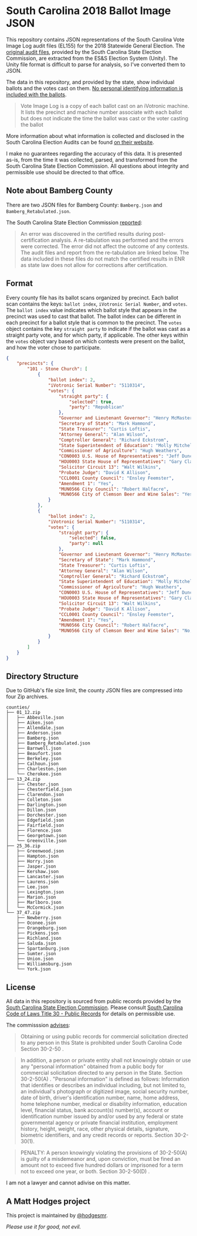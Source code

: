 # South Carolina 2018 Ballot Image JSON

This repository contains JSON representations of the South Carolina Vote Image Log audit files (EL155) for the 2018 Statewide General Election. The [original audit files](https://web.archive.org/web/20190330063225/https://www.scvotes.org/data/Audit2018General.html), provided by the South Carolina State Election Commission, are extracted from the ES&S Election System (Unity). The Unity file format is difficult to parse for analysis, so I've converted them to JSON.

The data in this repository, and provided by the state, show individual ballots and the votes cast on them. [No personal identifying information is included with the ballots](https://web.archive.org/web/20190330063157/https://www.scvotes.org/data/AuditDesc.html).

>Vote Image Log is a copy of each ballot cast on an iVotronic machine. It lists the precinct and machine number associate with each ballot but does not indicate the time the ballot was cast or the voter casting the ballot

More information about what information is collected and disclosed in the South Carolina Election Audits can be found [on their website](https://web.archive.org/web/20190330061926/https://www.scvotes.org/election-audits-south-carolina/).

I make no guarantees regarding the accuracy of this data. It is presented as-is, from the time it was collected, parsed, and transformed from the South Carolina State Election Commission. All questions about integrity and permissible use should be directed to that office.

## Note about Bamberg County

There are two JSON files for Bamberg County: `Bamberg.json` and `Bamberg_Retabulated.json`.

The South Carolina State Election Commission [reported](https://www.scvotes.org/data/Audit2018General.html):

>An error was discovered in the certified results during post-certification analysis. A re-tabulation was performed and the errors were corrected. The error did not affect the outcome of any contests. The audit files and report from the re-tabulation are linked below. The data included in these files do not match the certified results in ENR as state law does not allow for corrections after certification.

## Format

Every county file has its ballot scans organized by precinct. Each ballot scan contains the keys: `ballot index`, `iVotronic Serial Number`, and `votes`. The `ballot index` value indicates which ballot style that appears in the precinct was used to cast that ballot. The ballot index can be different in each precinct for a ballot style that is common to the precinct. The `votes` object contains the key `straight party` to indicate if the ballot was cast as a straight party vote, and for which party, if applicable. The other keys within the `votes` object vary based on which contests were present on the ballot, and how the voter chose to participate.

```json
{
    "precincts": {
        "101 - Stone Church": [
            {
                "ballot index": 2,
                "iVotronic Serial Number": "5110314",
                "votes": {
                    "straight party": {
                        "selected": true,
                        "party": "Republican"
                    },
                    "Governor and Lieutenant Governor": "Henry McMaster",
                    "Secretary of State": "Mark Hammond",
                    "State Treasurer": "Curtis Loftis",
                    "Attorney General": "Alan Wilson",
                    "Comptroller General": "Richard Eckstrom",
                    "State Superintendent of Education": "Molly Mitchell Spearman",
                    "Commissioner of Agriculture": "Hugh Weathers",
                    "CON0003 U.S. House of Representatives": "Jeff Duncan",
                    "HOU0003 State House of Representatives": "Gary Clary",
                    "Solicitor Circuit 13": "Walt Wilkins",
                    "Probate Judge": "David K Allison",
                    "CCL0001 County Council": "Ensley Feemster",
                    "Amendment 1": "Yes",
                    "MUN0566 City Council": "Robert Halfacre",
                    "MUN0566 City of Clemson Beer and Wine Sales": "Yes, In favor of the question"
                }
            },
            {
                "ballot index": 2,
                "iVotronic Serial Number": "5110314",
                "votes": {
                    "straight party": {
                        "selected": false,
                        "party": null
                    },
                    "Governor and Lieutenant Governor": "Henry McMaster",
                    "Secretary of State": "Mark Hammond",
                    "State Treasurer": "Curtis Loftis",
                    "Attorney General": "Alan Wilson",
                    "Comptroller General": "Richard Eckstrom",
                    "State Superintendent of Education": "Molly Mitchell Spearman",
                    "Commissioner of Agriculture": "Hugh Weathers",
                    "CON0003 U.S. House of Representatives": "Jeff Duncan",
                    "HOU0003 State House of Representatives": "Gary Clary",
                    "Solicitor Circuit 13": "Walt Wilkins",
                    "Probate Judge": "David K Allison",
                    "CCL0001 County Council": "Ensley Feemster",
                    "Amendment 1": "Yes",
                    "MUN0566 City Council": "Robert Halfacre",
                    "MUN0566 City of Clemson Beer and Wine Sales": "No, Opposed to the question"
                }
            }
        ]
    }
}
```

## Directory Structure

Due to GitHub's file size limit, the county JSON files are compressed into four Zip archives.

```
counties/
├── 01_12.zip
│   ├── Abbeville.json
│   ├── Aiken.json
│   ├── Allendale.json
│   ├── Anderson.json
│   ├── Bamberg.json
│   ├── Bamberg_Retabulated.json
│   ├── Barnwell.json
│   ├── Beaufort.json
│   ├── Berkeley.json
│   ├── Calhoun.json
│   ├── Charleston.json
│   └── Cherokee.json
├── 13_24.zip
│   ├── Chester.json
│   ├── Chesterfield.json
│   ├── Clarendon.json
│   ├── Colleton.json
│   ├── Darlington.json
│   ├── Dillon.json
│   ├── Dorchester.json
│   ├── Edgefield.json
│   ├── Fairfield.json
│   ├── Florence.json
│   ├── Georgetown.json
│   └── Greenville.json
├── 25_36.zip
│   ├── Greenwood.json
│   ├── Hampton.json
│   ├── Horry.json
│   ├── Jasper.json
│   ├── Kershaw.json
│   ├── Lancaster.json
│   ├── Laurens.json
│   ├── Lee.json
│   ├── Lexington.json
│   ├── Marion.json
│   ├── Marlboro.json
│   └── McCormick.json
└── 37_47.zip
    ├── Newberry.json
    ├── Oconee.json
    ├── Orangeburg.json
    ├── Pickens.json
    ├── Richland.json
    ├── Saluda.json
    ├── Spartanburg.json
    ├── Sumter.json
    ├── Union.json
    ├── Williamsburg.json
    └── York.json
```

## License

All data in this repository is sourced from public records provided by the [South Carolina State Election Commission](https://www.scvotes.org). Please consult [South Carolina Code of Laws Title 30 - Public Records](https://www.scstatehouse.gov/code/title30.php) for details on permissible use.

The commisssion [advises](https://www.scvotes.org/sale-voter-registration-lists):

>Obtaining or using public records for commercial solicitation directed to any person in this State is prohibited under South Carolina Code Section 30-2-50 .

>In addition, a person or private entity shall not knowingly obtain or use any "personal information" obtained from a public body for commercial solicitation directed to any person in the State. Section 30-2-50(A) . "Personal information" is defined as follows: Information that identifies or describes an individual including, but not limited to, an individual's photograph or digitized image, social security number, date of birth, driver's identification number, name, home address, home telephone number, medical or disability information, education level, financial status, bank account(s) number(s), account or identification number issued by and/or used by any federal or state governmental agency or private financial institution, employment history, height, weight, race, other physical details, signature, biometric identifiers, and any credit records or reports. Section 30-2-30(1).

>PENALTY: A person knowingly violating the provisions of 30-2-50(A) is guilty of a misdemeanor and, upon conviction, must be fined an amount not to exceed five hundred dollars or imprisoned for a term not to exceed one year, or both. Section 30-2-50(D) .

I am not a lawyer and cannot adivise on this matter.

## A Matt Hodges project

This project is maintained by [@hodgesmr](http://twitter.com/hodgesmr).

_Please use it for good, not evil._
